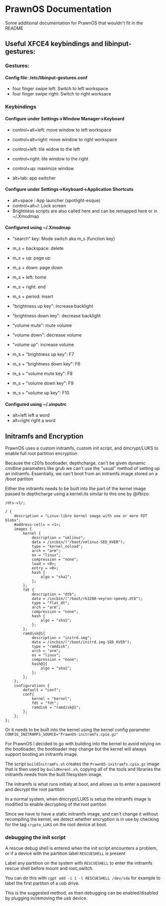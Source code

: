 # PrawnOS Documentation

Some additional documentation for PrawnOS that wouldn't fit in the README

## Useful XFCE4 keybindings and libinput-gestures:
### Gestures:
#### Config file: /etc/libinput-gestures.conf
* four finger swipe left:    Switch to left workspace
* four finger swipe right:   Switch to right worksace

### Keybindings

#### Configure under Settings->Window Manager->Keyboard
* control+alt+left:           move window to left workspace
* control+alt+right:          move window to right workspace

* control+left:               tile widow to the left
* control+right:              tile window to the right
* control+up:                 maximize window

* alt+tab:                    app switcher

#### Configure under Settings->Keyboard->Application Shortcuts
* alt+space :                 App launcher (spotlight-esque)
* control+alt+l:              Lock screen
* Brightness scripts are also called here and can be remapped here or in ~/.Xmodmap

#### Configured using ~/.Xmodmap
* "search" key:                Mode switch aka m_s (function key)

* m_s + backspace:             delete
* m_s + up:                    page up
* m_s + down:                  page down
* m_s + left:                  home
* m_s + right:                 end
* m_s + period:                insert

* "brightness up key":         increase backlight
* "brightness down key":       decrease backlight
* "volume mute":               mute volume
* "volume down":               decrease volume
* "volume up":                 increase volume

* m_s + "brightness up key":   F7
* m_s + "brightness down key": F6
* m_s + "volume mute key":     F8
* m_s + "volume down key":     F9
* m_s + "volume up key":       F10

#### Configured using ~/.xinputrc
* alt+left                     left a word
* alt+right                    right a word

## Initramfs and Encryption
PrawnOS uses a custom initramfs, custom init script, and dmcrypt/LUKS to enable full root partition encryption

Because the c201s bootloader, depthcharge, can't be given dynamic cmdline parameters like grub we can't use the "usual" method of setting up an initramfs. Essentially, we can't boot from an initramfs image stored on a /boot partiton

Either the initramfs needs to be built into the part of the kernel image passed to depthcharge using a kernel.its similar to this one by @ifbizo:
```
/dts-v1/;

/ {
	description = "Linux-libre kernel image with one or more FDT blobs";
	#address-cells = <1>;
	images {
		kernel {
			description = "vmlinuz";
			data = /incbin/("/boot/vmlinuz-SED_KVER");
			type = "kernel_noload";
			arch = "arm";
			os = "linux";
			compression = "none";
			load = <0>;
			entry = <0>;
			hash {
				algo = "sha1";
			};
		};
		fdt {
			description = "dtb";
			data = /incbin/("/boot/rk3288-veyron-speedy.dtb");
			type = "flat_dt";
			arch = "arm";
			compression = "none";
			hash {
				algo = "sha1";
			};
		};
		ramdisk@1{
			description = "initrd.img";
			data = /incbin/("/boot/initrd.img-SED_KVER");
			type = "ramdisk";
			arch = "arm";
			os = "linux";
			compression = "none";
			hash@1{
				algo = "sha1";
			};
		};
	};
	configurations {
		default = "conf";
		conf{
			kernel = "kernel";
			fdt = "fdt";
			ramdisk = "ramdisk@1";
		};
	};
};
```
Or it needs to be built into the kernel using the kernel config parameter `CONFIG_INITRAMFS_SOURCE="PrawnOS-initramfs.cpio.gz"`

For PrawnOS I decided to go with building into the kernel to avoid relying on the bootloader, the bootloader may change but the kernel will always support booting an initramfs image.

The script `buildInitramFs.sh` creates the `PrawnOS-initramfs.cpio.gz` image that is then used by `buildKerenl.sh`, copying all of the tools and libraries the initramfs needs from the built filesystem image.

The initramfs is what runs initialy at boot, and allows us to enter a password and decrypt the root partiton

In a normal system, when dmcrypt/LUKS is setup the initramfs image is modified to enable decrypting of the root partiton

Since we have to have a static initramfs image, and can't change it without recompiling the kernel, we detect whether encryption is in use by checking for the tag `crypto_LUKS` on the root device at boot.


### debugging the init script
A rescue debug shell is entered when the init script encounters a problem, or if a device with the partition label `RESCUESHELL` is present

Label any partition on the system with `RESCUESHELL` to enter the initramfs rescue shell before mount and root_switch.

You can do this with `cgpt add -i 1 -l RESCUESHELL /dev/sda` for example to label the first partiton of a usb drive.

This is the suggested method, as then debugging can be enabled/disabled by plugging in/removing the usb device. 



